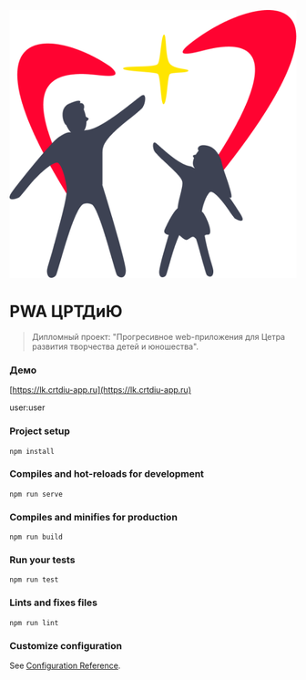 ![PWA-App](./static/logo.png)

# PWA ЦРТДиЮ
> Дипломный проект: "Прогресивное web-приложения для Цетра развития творчества детей и юношества".

### Демо
[https://lk.crtdiu-app.ru](https://lk.crtdiu-app.ru)

user:user


### Project setup
```
npm install
```

### Compiles and hot-reloads for development
```
npm run serve
```

### Compiles and minifies for production
```
npm run build
```

### Run your tests
```
npm run test
```

### Lints and fixes files
```
npm run lint
```

### Customize configuration
See [Configuration Reference](https://cli.vuejs.org/config/).
